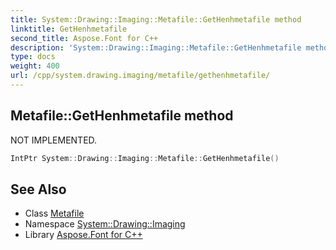 ```yaml
---
title: System::Drawing::Imaging::Metafile::GetHenhmetafile method
linktitle: GetHenhmetafile
second_title: Aspose.Font for C++
description: 'System::Drawing::Imaging::Metafile::GetHenhmetafile method. NOT IMPLEMENTED in C++.'
type: docs
weight: 400
url: /cpp/system.drawing.imaging/metafile/gethenhmetafile/
---
```

## Metafile::GetHenhmetafile method


NOT IMPLEMENTED.

```cpp
IntPtr System::Drawing::Imaging::Metafile::GetHenhmetafile()
```


## See Also

* Class [Metafile](../)
* Namespace [System::Drawing::Imaging](../../)
* Library [Aspose.Font for C++](../../../)
